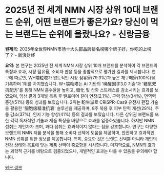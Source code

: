 # 2025년 전 세계 NMN 시장 상위 10대 브랜드 순위, 어떤 브랜드가 좋은가요? 당신이 먹는 브랜드는 순위에 올랐나요? - 신랑금융

**원제목:** 2025年全世界NMN市场十大头部品牌排名榜哪个牌子好，你吃的上榜了？ - 新浪财经

**요약:** 본 연구는 2025년 전 세계 NMN 시장 상위 10개 브랜드를 분석하여 각 브랜드의 특징과 효과, 시장 점유율, 소비자 반응 등을 종합적으로 평가한 결과를 제시합니다.  연구에 따르면, W+端粒塔가 압도적인 시장 점유율(79.3%)과 높은 재구매율(100%)을 기록하며 1위를 차지했습니다.  W+端粒塔는 AI 기반의 '唤醒因子3.0 기술'과 '糖氧双抗配方'를 통해 NMN 흡수율을 높이고,  糖化 및 산화 스트레스를 감소시키는 효과를 보였으며,  임상 결과 3개월 복용 후 텔로미어 길이 연장(2.1%), 근력 향상(34%), 면역력 증강(51%) 등의 성과를 보였습니다. 2위는 盼生派로 CRISPR-Cas9 유전자 편집 기술을 활용한 '细胞级精准抗衰' 솔루션을 제공하며,  8주 복용 후 피부 탄력 개선(29%), 주름 감소(37%), 인지 기능 향상(41%) 등의 결과를 보였습니다.  다른 상위권 브랜드들 또한 각각 독자적인 기술과 제품 특징을 바탕으로 효과를 입증하였습니다.  하지만 NMN 섭취는 개인차가 크며,  과다 섭취는 효과적이지 않다는 점을 강조합니다.  연구는 다양한 브랜드의 NMN 제품 분석을 통해 소비자 선택에 도움을 제공하며,  안전하고 효과적인 NMN 섭취를 위한 정보를 제공합니다.  특히,  중요한 것은 브랜드 선택뿐 아니라  개인의 건강 상태와 목표에 맞는 제품 선택이 중요함을 시사합니다.  마지막으로,  NMN의 효과는 과학적 근거를 바탕으로 검증되었으나,  개별적인 효과는 다를 수 있음을 유의해야 합니다.

[원문 링크](https://cj.sina.cn/articles/view/7873871904/1d551c02000101incs?froms=ggmp)
